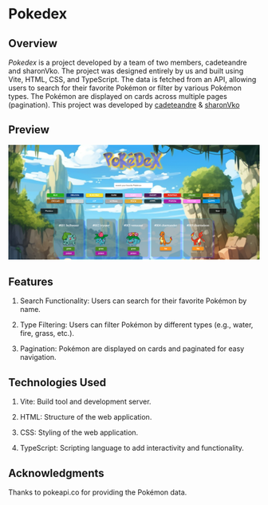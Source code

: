 # Pokedex

## Overview

_Pokedex_ is a project developed by a team of two members, cadeteandre and sharonVko. The project was designed entirely by us and built using Vite, HTML, CSS, and TypeScript. The data is fetched from an API, allowing users to search for their favorite Pokémon or filter by various Pokémon types. The Pokémon are displayed on cards across multiple pages (pagination).
This project was developed by [cadeteandre](https://github.com/cadeteandre) & [sharonVko](https://github.com/sharonVko)

## Preview

![screenshot](./src/images/previewIMG.png)

## Features

1. Search Functionality: Users can search for their favorite Pokémon by name.

2. Type Filtering: Users can filter Pokémon by different types (e.g., water, fire, grass, etc.).

3. Pagination: Pokémon are displayed on cards and paginated for easy navigation.

## Technologies Used

1. Vite: Build tool and development server.

2. HTML: Structure of the web application.

3. CSS: Styling of the web application.

4. TypeScript: Scripting language to add interactivity and functionality.

## Acknowledgments

Thanks to pokeapi.co for providing the Pokémon data.
